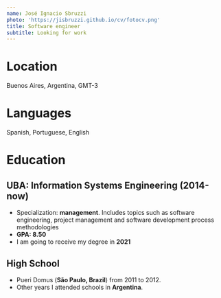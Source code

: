 ```yaml
---
name: José Ignacio Sbruzzi
photo: 'https://jisbruzzi.github.io/cv/fotocv.png'
title: Software engineer
subtitle: Looking for work
---
```

# Location
Buenos Aires, Argentina, GMT-3

# Languages
Spanish, Portuguese, English

# Education
## UBA: Information Systems Engineering (2014-now)
- Specialization: **management**. Includes topics such as software engineering, project management and software development process methodologies
- **GPA: 8.50**
- I am going to receive my degree in **2021**
## High School
- Pueri Domus (**São Paulo, Brazil**) from 2011 to 2012.
- Other years I attended schools in **Argentina**.


